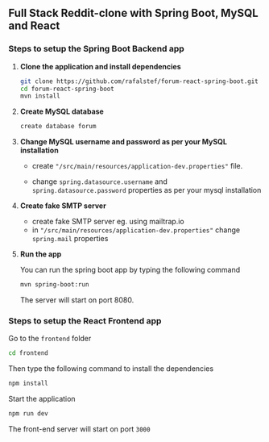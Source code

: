## Full Stack Reddit-clone with Spring Boot, MySQL and React

### Steps to setup the Spring Boot Backend app

1. **Clone the application and install dependencies**

   ```bash
   git clone https://github.com/rafalstef/forum-react-spring-boot.git
   cd forum-react-spring-boot
   mvn install
   ```

2. **Create MySQL database**

   ```bash
   create database forum
   ```

3. **Change MySQL username and password as per your MySQL installation**

   - create `"/src/main/resources/application-dev.properties"` file.

   - change `spring.datasource.username` and `spring.datasource.password` properties as per your mysql installation

4. **Create fake SMTP server**

   - create fake SMTP server eg. using mailtrap.io
   - in `"/src/main/resources/application-dev.properties"` change `spring.mail` properties

5. **Run the app**

   You can run the spring boot app by typing the following command

   ```bash
   mvn spring-boot:run
   ```

   The server will start on port 8080.

### Steps to setup the React Frontend app

Go to the `frontend` folder

```bash
cd frontend
```

Then type the following command to install the dependencies

```bash
npm install
```

Start the application

```bash
npm run dev
```

The front-end server will start on port `3000`
